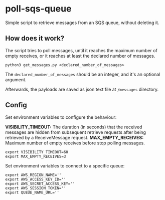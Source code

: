 # poll-sqs-queue

Simple script to retrieve messages from an SQS queue, without deleting it.

## How does it work?

The script tries to poll messages, until it reaches the maximum number of empty receives, or it reaches at least the declared number of messages.

```
python3 get_messages.py <declared_number_of_messages>
```

The `declared_number_of_messages` should be an integer, and it's an optional argument.

Afterwards, the payloads are saved as json text file at `/messages` directory.

## Config

Set environment variables to configure the behaviour:

**VISIBILITY_TIMEOUT:** The duration (in seconds) that the received messages are hidden from subsequent retrieve requests after being retrieved by a ReceiveMessage request.
**MAX_EMPTY_RECEIVES:** Maximum number of empty receives before stop polling messages.

```
export VISIBILITY_TIMEOUT=60
export MAX_EMPTY_RECEIVES=3
```

Set environment variables to connect to a specific queue:

```
export AWS_REGION_NAME=''
export AWS_ACCESS_KEY_ID=''
export AWS_SECRET_ACCESS_KEY=''
export AWS_SESSION_TOKEN=''
export QUEUE_NAME_URL=''
```